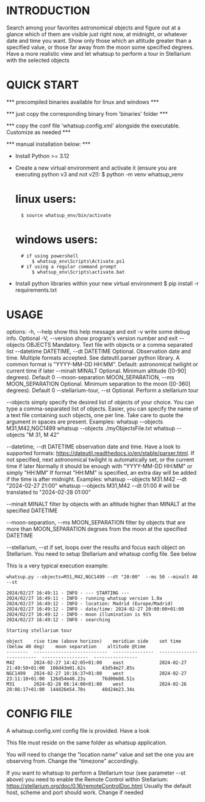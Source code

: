 INTRODUCTION
==============

Search among your favorites astronomical objects and figure out at a glance which of them are visible just right now, at midnight, or whatever date and time you want. Show only those which an altitude greater than a specified value, or those far away from the moon some specified degrees. Have a more realistic view and let whatsup to perform a tour in Stellarium with the selected objects


QUICK START
==============

*** precompiled binaries available for linux and windows ***

*** just copy the corresponding binary from 'binaries' folder ***

*** copy the conf file 'whatsup.config.xml' alongside the executable. Customize as needed  ***




*** manual installation below: ***

- Install Python >= 3.12

- Create a new virtual environment and activate it (ensure you are executing python v3 and not v2!):
	$ python -m venv whatsup_venv
	# linux users:
		$ source whatsup_env/bin/activate
	# windows users:
		# if using powershell
			$ whatsup_env\Scripts\Activate.ps1
		# if using a regular command prompt
			$ whatsup_env\Scripts\activate.bat

- Install python libraries within your new virtual environment
	$ pip install -r requirements.txt



USAGE
==============
options:
  -h, --help            show this help message and exit
  -v                    write some debug info. Optional
  -V, --version         show program's version number and exit
  --objects OBJECTS     Mandatory. Text file with objects or a comma separated list
  --datetime DATETIME, --dt DATETIME
                        Optional. Observation date and time. Multiple formats accepted. See dateutil.parser python library. A common format is "YYYY-MM-DD HH:MM". Default: astronomical twilight or current time if later
  --minalt MINALT       Optional. Minimum altitude ([0-90] degrees). Default 0
  --moon-separation MOON_SEPARATION, --ms MOON_SEPARATION
                        Optional. Minimum separation to the moon ([0-360] degrees). Default 0
  --stellarium-tour, --st
                        Optional. Perform a stellarium tour


--objects
	simply specify the desired list of objects of your choice. You can type a comma-separated list of objects. Easier, you can specify the name of a text file containing such objects, one per line. Take care to quote the argument in spaces are present.
	Examples:
		whatsup --objects M31,M42,NGC1499
		whatsup --objects ./myObjectsFile.txt
		whatsup --objects "M 31, M 42"

--datetime, --dt DATETIME
	observation date and time. Have a look to supported formats: https://dateutil.readthedocs.io/en/stable/parser.html. If not specified, next astronomical twilight is automatically set, or the current time if later
	Normally it should be enough with "YYYY-MM-DD HH:MM" or simply "HH:MM"
	If format "HH:MM" is specified, an extra day will be added if the time is after midnight.
	Examples:
		whatsup --objects M31.M42 --dt "2024-02-27 21:00"
		whatsup --objects M31,M42 --dt 01:00       # will be translated to "2024-02-28 01:00"

--minalt MINALT
	filter by objects with an altitude higher than MINALT at the specified DATETIME

--moon-separation, --ms MOON_SEPARATION
	filter by objects that are more than MOON_SEPARATION degrses from the moon at the specified DATETIME

--stellarium, --st
	if set, loops over the results and focus each object on Stellarium. You need to setup Stellarium and whatsup config file. See below


This is a very typical execution example:

	whatsup.py --objects=M31,M42,NGC1499 --dt "20:00"  --ms 50 --minalt 40 --st

	2024/02/27 16:49:11 - INFO - --- STARTING ---
	2024/02/27 16:49:11 - INFO - running whatsup version 1.0a
	2024/02/27 16:49:12 - INFO - location: Madrid (Europe/Madrid)
	2024/02/27 16:49:12 - INFO - date/time: 2024-02-27 20:00:00+01:00
	2024/02/27 16:49:12 - INFO - moon illumination is 91%
	2024/02/27 16:49:12 - INFO - searching

	Starting stellarium tour

	object    rise time (above horizon)    meridian side    set time (below 40 deg)    moon separation    altitude @time
	--------  ---------------------------  ---------------  -------------------------  -----------------  ----------------
	M42       2024-02-27 14:42:05+01:00    east             2024-02-27 21:49:50+01:00  108d43m01.62s      43d54m27.85s
	NGC1499   2024-02-27 10:16:37+01:00    west             2024-02-27 23:11:18+01:00  126d54m48.23s      76d00m08.51s
	M31       2024-02-28 06:14:00+01:00    west             2024-02-26 20:06:17+01:00  144d26m54.70s      40d24m23.34s





CONFIG FILE
==============
A whatsup.config.xml config file is provided. Have a look

This file must reside on the same folder as whatsup application.

You will need to change the "location name" value and set the one you are observing from. Change the "timezone" accordingly.

If you want to whatsup to perform a Stellarium tour (see parameter --st above) you need to enable the Remote Control within Stellarium: https://stellarium.org/doc/0.16/remoteControlDoc.html
Usually the default host, scheme and port should work. Change if needed
